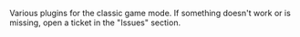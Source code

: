 Various plugins for the classic game mode. If something doesn't work or is missing, open a ticket in the "Issues" section.
